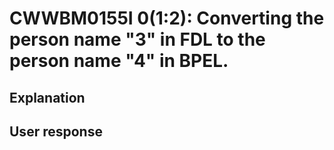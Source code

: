 # CWWBM0155I 0(1:2): Converting the person name "3" in FDL to the person name "4" in BPEL.

## Explanation

## User response